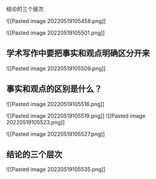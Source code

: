 结论的三个层次

![[Pasted image 20220519105458.png]]

![[Pasted image 20220519105501.png]]

## 学术写作中要把事实和观点明确区分开来
![[Pasted image 20220519105509.png]]

## 事实和观点的区别是什么？

![[Pasted image 20220519105516.png]]

![[Pasted image 20220519105519.png]]
![[Pasted image 20220519105523.png]]

![[Pasted image 20220519105527.png]]

## 结论的三个层次

![[Pasted image 20220519105535.png]]